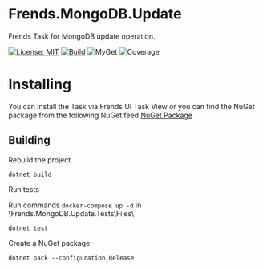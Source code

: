 # Frends.MongoDB.Update
Frends Task for MongoDB update operation.

[![License: MIT](https://img.shields.io/badge/License-MIT-green.svg)](https://opensource.org/licenses/MIT)
[![Build](https://github.com/FrendsPlatform/Frends.MongoDB/actions/workflows/Update_build_and_test_on_main.yml/badge.svg)](https://github.com/FrendsPlatform/Frends.MongoDB/actions)
![MyGet](https://img.shields.io/myget/frends-tasks/v/Frends.MongoDB.Update)
![Coverage](https://app-github-custom-badges.azurewebsites.net/Badge?key=FrendsPlatform/Frends.MongoDB/Frends.MongoDB.Update|main)

# Installing

You can install the Task via Frends UI Task View or you can find the NuGet package from the following NuGet feed [NuGet Package](https://www.myget.org/F/frends-tasks/api/v2)

## Building

Rebuild the project

`dotnet build`

Run tests
 
Run commands `docker-compose up -d` in \Frends.MongoDB.Update.Tests\Files\

`dotnet test`


Create a NuGet package

`dotnet pack --configuration Release`